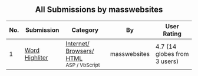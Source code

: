 ﻿<div align="center">

## All Submissions by masswebsites

</div>

No.  | Submission | Category | By   | User Rating
---- | ---------- | -------- | ---- | -----------
1 | [Word Highliter<br />](https://github.com/Planet-Source-Code/masswebsites-word-highliter__4-6998) | [Internet/ Browsers/ HTML<br /><sup>ASP / VbScript</sup>](../ByCategory/internet-browsers-html__4-9.md) | masswebsites | 4.7 (14 globes from 3 users)
